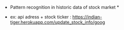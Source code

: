 * Pattern recognition in historic data of stock market *
- ex: api adress + stock ticker : https://indian-tiger.herokuapp.com/update_stock_info/goog
